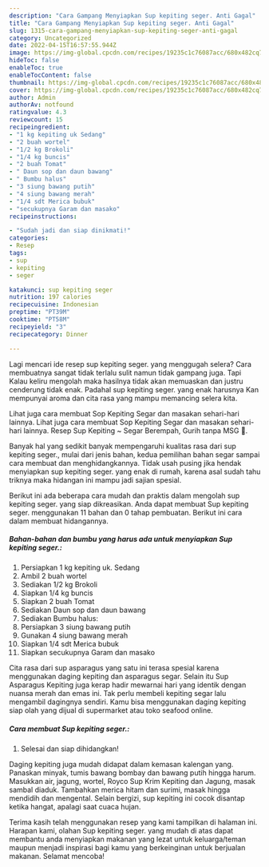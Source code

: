 ```yaml
---
description: "Cara Gampang Menyiapkan Sup kepiting seger. Anti Gagal"
title: "Cara Gampang Menyiapkan Sup kepiting seger. Anti Gagal"
slug: 1315-cara-gampang-menyiapkan-sup-kepiting-seger-anti-gagal
category: Uncategorized
date: 2022-04-15T16:57:55.944Z
image: https://img-global.cpcdn.com/recipes/19235c1c76087acc/680x482cq70/sup-kepiting-seger-foto-resep-utama.jpg
hideToc: false
enableToc: true
enableTocContent: false
thumbnail: https://img-global.cpcdn.com/recipes/19235c1c76087acc/680x482cq70/sup-kepiting-seger-foto-resep-utama.jpg
cover: https://img-global.cpcdn.com/recipes/19235c1c76087acc/680x482cq70/sup-kepiting-seger-foto-resep-utama.jpg
author: Admin
authorAv: notfound
ratingvalue: 4.3
reviewcount: 15
recipeingredient:
- "1 kg kepiting uk Sedang"
- "2 buah wortel"
- "1/2 kg Brokoli"
- "1/4 kg buncis"
- "2 buah Tomat"
- " Daun sop dan daun bawang"
- " Bumbu halus"
- "3 siung bawang putih"
- "4 siung bawang merah"
- "1/4 sdt Merica bubuk"
- "secukupnya Garam dan masako"
recipeinstructions:

- "Sudah jadi dan siap dinikmati!"
categories:
- Resep
tags:
- sup
- kepiting
- seger

katakunci: sup kepiting seger 
nutrition: 197 calories
recipecuisine: Indonesian
preptime: "PT39M"
cooktime: "PT58M"
recipeyield: "3"
recipecategory: Dinner

---
```



Lagi mencari ide resep sup kepiting seger. yang menggugah selera? Cara membuatnya sangat tidak terlalu sulit namun tidak gampang juga. Tapi Kalau keliru mengolah maka hasilnya tidak akan memuaskan dan justru cenderung tidak enak. Padahal sup kepiting seger. yang enak harusnya Kan mempunyai aroma dan cita rasa yang mampu memancing selera kita.


Lihat juga cara membuat Sop Kepiting Segar dan masakan sehari-hari lainnya. Lihat juga cara membuat Sop Kepiting Segar dan masakan sehari-hari lainnya. Resep Sup Kepiting ~ Segar Berempah, Gurih tanpa MSG 🍜.

Banyak hal yang sedikit banyak mempengaruhi kualitas rasa dari sup kepiting seger., mulai dari jenis bahan, kedua pemilihan bahan segar sampai cara membuat dan menghidangkannya. Tidak usah pusing jika hendak menyiapkan sup kepiting seger. yang enak di rumah, karena asal sudah tahu triknya maka hidangan ini mampu jadi sajian spesial.


Berikut ini ada beberapa cara mudah dan praktis dalam mengolah sup kepiting seger. yang siap dikreasikan. Anda dapat membuat Sup kepiting seger. menggunakan 11 bahan dan 0 tahap pembuatan. Berikut ini cara dalam membuat hidangannya.

<!--inarticleads1-->

##### Bahan-bahan dan bumbu yang harus ada untuk menyiapkan Sup kepiting seger.:

1. Persiapkan 1 kg kepiting uk. Sedang
1. Ambil 2 buah wortel
1. Sediakan 1/2 kg Brokoli
1. Siapkan 1/4 kg buncis
1. Siapkan 2 buah Tomat
1. Sediakan  Daun sop dan daun bawang
1. Sediakan  Bumbu halus:
1. Persiapkan 3 siung bawang putih
1. Gunakan 4 siung bawang merah
1. Siapkan 1/4 sdt Merica bubuk
1. Siapkan secukupnya Garam dan masako


Cita rasa dari sup asparagus yang satu ini terasa spesial karena menggunakan daging kepiting dan asparagus segar. Selain itu Sup Asparagus Kepiting juga kerap hadir mewarnai hari yang identik dengan nuansa merah dan emas ini. Tak perlu membeli kepiting segar lalu mengambil dagingnya sendiri. Kamu bisa menggunakan daging kepiting siap olah yang dijual di supermarket atau toko seafood online. 

<!--inarticleads2-->

##### Cara membuat Sup kepiting seger.:


1. Selesai dan siap dihidangkan!

Daging kepiting juga mudah didapat dalam kemasan kalengan yang. Panaskan minyak, tumis bawang bombay dan bawang putih hingga harum. Masukkan air, jagung, wortel, Royco Sup Krim Kepiting dan Jagung, masak sambal diaduk. Tambahkan merica hitam dan surimi, masak hingga mendidih dan mengental. Selain bergizi, sup kepiting ini cocok disantap ketika hangat, apalagi saat cuaca hujan. 

Terima kasih telah menggunakan resep yang kami tampilkan di halaman ini. Harapan kami, olahan Sup kepiting seger. yang mudah di atas dapat membantu anda menyiapkan makanan yang lezat untuk keluarga/teman maupun menjadi inspirasi bagi kamu yang berkeinginan untuk berjualan makanan. Selamat mencoba!

